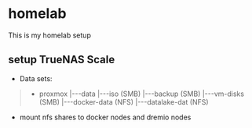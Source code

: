 
# homelab

This is my homelab setup

## setup TrueNAS Scale

- Data sets:

>   - proxmox
>        |---data
>            |---iso (SMB)
>            |---backup (SMB)
>            |---vm-disks (SMB)
>            |---docker-data (NFS)
>            |---datalake-dat (NFS)

- mount nfs shares to docker nodes and dremio nodes

